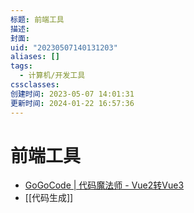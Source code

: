 ```yaml
---
标题: 前端工具
描述:
封面:
uid: "20230507140131203"
aliases: []
tags:
  - 计算机/开发工具
cssclasses:
创建时间: 2023-05-07 14:01:31
更新时间: 2024-01-22 16:57:36
---
```


# 前端工具

- [GoGoCode | 代码魔法师 - Vue2转Vue3](https://gogocode.io/zh)
- [[代码生成]]
